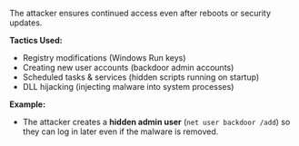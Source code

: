 The attacker ensures continued access even after reboots or security updates.

**Tactics Used:**
- Registry modifications (Windows Run keys)
- Creating new user accounts (backdoor admin accounts)
- Scheduled tasks & services (hidden scripts running on startup)
- DLL hijacking (injecting malware into system processes)

**Example:**
- The attacker creates a **hidden admin user** (`net user backdoor /add`) so they can log in later even if the malware is removed.